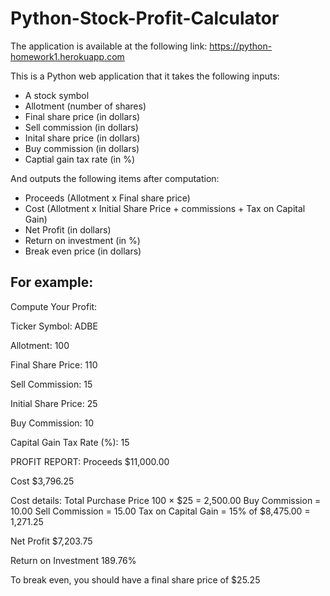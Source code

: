 # Python-Stock-Profit-Calculator

The application is available at the following link: https://python-homework1.herokuapp.com

This is a Python web application that it takes the following inputs:
- A stock symbol
- Allotment (number of shares)
- Final share price (in dollars)
- Sell commission (in dollars)
- Inital share price (in dollars)
- Buy commission (in dollars)
- Captial gain tax rate (in %)

And outputs the following items after computation:
- Proceeds (Allotment x Final share price)
- Cost (Allotment x Initial Share Price + commissions + Tax on Capital Gain)
- Net Profit (in dollars)
- Return on investment (in %)
- Break even price (in dollars)

## For example:

Compute Your Profit:

Ticker Symbol: 
ADBE

Allotment: 
100

Final Share Price: 
110

Sell Commission: 
15

Initial Share Price: 
25

Buy Commission: 
10

Capital Gain Tax Rate (%): 
15

PROFIT REPORT: 
Proceeds
$11,000.00

Cost
$3,796.25

Cost details: 
Total Purchase Price
100 × $25 = 2,500.00
Buy Commission = 10.00
Sell Commission = 15.00
Tax on Capital Gain = 15% of $8,475.00 = 1,271.25

Net Profit
$7,203.75

Return on Investment
189.76%

To break even, you should have a final share price of
$25.25
